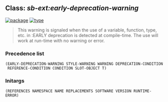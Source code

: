 ## Class: ***sb-ext:early-deprecation-warning***
[![package](https://img.shields.io/badge/Package-SB--EXT-5f9ea0.svg?style=social&colorA=999999)](../) [![type](https://img.shields.io/badge/Type-Class-5f9ea0.svg?style=social&colorA=999999)](../#class) 

> This warning is signaled when the use of a variable,
> function, type, etc. in :EARLY deprecation is detected at
> compile-time. The use will work at run-time with no warning or
> error.

### Precedence list
```
(EARLY-DEPRECATION-WARNING STYLE-WARNING WARNING DEPRECATION-CONDITION
 REFERENCE-CONDITION CONDITION SLOT-OBJECT T)
```
### Initargs
```
(REFERENCES NAMESPACE NAME REPLACEMENTS SOFTWARE VERSION RUNTIME-ERROR)
```
